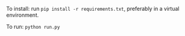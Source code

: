To install: run `pip install -r requirements.txt`, preferably in a virtual environment. 

To run: `python run.py`

